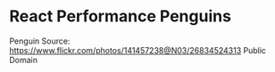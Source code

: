 # React Performance Penguins

Penguin Source: https://www.flickr.com/photos/141457238@N03/26834524313 Public Domain
